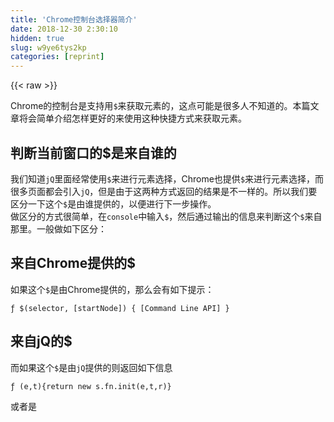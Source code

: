 ```yaml
---
title: 'Chrome控制台选择器简介' 
date: 2018-12-30 2:30:10
hidden: true
slug: w9ye6tys2kp
categories: [reprint]
---
```


{{< raw >}}

                    
<p>Chrome的控制台是支持用<code>$</code>来获取元素的，这点可能是很多人不知道的。本篇文章将会简单介绍怎样更好的来使用这种快捷方式来获取元素。</p>
<h2 id="articleHeader0">判断当前窗口的$是来自谁的</h2>
<p>我们知道<code>jQ</code>里面经常使用<code>$</code>来进行元素选择，Chrome也提供<code>$</code>来进行元素选择，而很多页面都会引入<code>jQ</code>，但是由于这两种方式返回的结果是不一样的。所以我们要区分一下这个<code>$</code>是由谁提供的，以便进行下一步操作。<br>做区分的方式很简单，在<code>console</code>中输入<code>$</code>，然后通过输出的信息来判断这个<code>$</code>来自那里。一般做如下区分：</p>
<h2 id="articleHeader1">来自Chrome提供的$</h2>
<p>如果这个<code>$</code>是由Chrome提供的，那么会有如下提示：</p>
<div class="widget-codetool" style="display:none;">
      <div class="widget-codetool--inner">
      <span class="selectCode code-tool" data-toggle="tooltip" data-placement="top" title="" data-original-title="全选"></span>
      <span type="button" class="copyCode code-tool" data-toggle="tooltip" data-placement="top" data-clipboard-text="ƒ $(selector, [startNode]) { [Command Line API] }" title="" data-original-title="复制"></span>
      <span type="button" class="saveToNote code-tool" data-toggle="tooltip" data-placement="top" title="" data-original-title="放进笔记"></span>
      </div>
      </div><pre class="javascript hljs"><code class="js" style="word-break: break-word; white-space: initial;">ƒ $(selector, [startNode]) { [Command Line API] }</code></pre>
<h2 id="articleHeader2">来自jQ的$</h2>
<p>而如果这个<code>$</code>是由<code>jQ</code>提供的则返回如下信息</p>
<div class="widget-codetool" style="display:none;">
      <div class="widget-codetool--inner">
      <span class="selectCode code-tool" data-toggle="tooltip" data-placement="top" title="" data-original-title="全选"></span>
      <span type="button" class="copyCode code-tool" data-toggle="tooltip" data-placement="top" data-clipboard-text="ƒ (e,t){return new s.fn.init(e,t,r)}" title="" data-original-title="复制"></span>
      <span type="button" class="saveToNote code-tool" data-toggle="tooltip" data-placement="top" title="" data-original-title="放进笔记"></span>
      </div>
      </div><pre class="javascript hljs"><code class="js" style="word-break: break-word; white-space: initial;">ƒ (e,t){<span class="hljs-keyword">return</span> <span class="hljs-keyword">new</span> s.fn.init(e,t,r)}</code></pre>
<p>或者是</p>
<div class="widget-codetool" style="display:none;">
      <div class="widget-codetool--inner">
      <span class="selectCode code-tool" data-toggle="tooltip" data-placement="top" title="" data-original-title="全选"></span>
      <span type="button" class="copyCode code-tool" data-toggle="tooltip" data-placement="top" data-clipboard-text="ƒ ( selector, context ) {

        // The jQuery object is actually just the init constructor 'enhanced'
        // Need init if jQuery is called (just allow error to be thrown if not included)
        return new jQuery…" title="" data-original-title="复制"></span>
      <span type="button" class="saveToNote code-tool" data-toggle="tooltip" data-placement="top" title="" data-original-title="放进笔记"></span>
      </div>
      </div><pre class="javascript hljs"><code class="js">ƒ ( selector, context ) {

        <span class="hljs-comment">// The jQuery object is actually just the init constructor 'enhanced'</span>
        <span class="hljs-comment">// Need init if jQuery is called (just allow error to be thrown if not included)</span>
        <span class="hljs-keyword">return</span> <span class="hljs-keyword">new</span> jQuery…</code></pre>
<h2 id="articleHeader3">Chrome提供的$的用法</h2>
<p>上面我们已经对Chrome提供的<code>$</code>与jQ提供的<code>$</code>做出了区分。jQ的<code>$</code>大家很熟悉，不用多说，我们主要介绍Chrome提供的<code>$</code>的用法，以及与jQ提供的<code>$</code>的区别。<br>Chrome的<code>$</code>其实调用的是<code>querySelector()</code>。所以<code>$</code>的使用很简单</p>
<div class="widget-codetool" style="display:none;">
      <div class="widget-codetool--inner">
      <span class="selectCode code-tool" data-toggle="tooltip" data-placement="top" title="" data-original-title="全选"></span>
      <span type="button" class="copyCode code-tool" data-toggle="tooltip" data-placement="top" data-clipboard-text="$('#query'); // 获取id为query的一个元素
$('.nav'); // 获取class包含nav的一个元素
$('div'); // 获取tagName为div的一个元素" title="" data-original-title="复制"></span>
      <span type="button" class="saveToNote code-tool" data-toggle="tooltip" data-placement="top" title="" data-original-title="放进笔记"></span>
      </div>
      </div><pre class="javascript hljs"><code class="js">$(<span class="hljs-string">'#query'</span>); <span class="hljs-comment">// 获取id为query的一个元素</span>
$(<span class="hljs-string">'.nav'</span>); <span class="hljs-comment">// 获取class包含nav的一个元素</span>
$(<span class="hljs-string">'div'</span>); <span class="hljs-comment">// 获取tagName为div的一个元素</span></code></pre>
<p>除了可以使用<code>$</code>,我们还可以使用<code>$$`。`$$</code>其实调用的是<code>querySelectorAll()</code>，所以通过<code>$$</code>我们可以获取到一个<code>NodeList</code></p>
<div class="widget-codetool" style="display:none;">
      <div class="widget-codetool--inner">
      <span class="selectCode code-tool" data-toggle="tooltip" data-placement="top" title="" data-original-title="全选"></span>
      <span type="button" class="copyCode code-tool" data-toggle="tooltip" data-placement="top" data-clipboard-text="$('.nav'); // 获取calss包含nav的所有元素
$('div'); // 获取tagName为div的所有元素" title="" data-original-title="复制"></span>
      <span type="button" class="saveToNote code-tool" data-toggle="tooltip" data-placement="top" title="" data-original-title="放进笔记"></span>
      </div>
      </div><pre class="javascript hljs"><code class="js">$(<span class="hljs-string">'.nav'</span>); <span class="hljs-comment">// 获取calss包含nav的所有元素</span>
$(<span class="hljs-string">'div'</span>); <span class="hljs-comment">// 获取tagName为div的所有元素</span></code></pre>
<p>除了上面提到的，我们可以使用<code>$x</code>来通过<code>xPath</code>选择元素。</p>
<div class="widget-codetool" style="display:none;">
      <div class="widget-codetool--inner">
      <span class="selectCode code-tool" data-toggle="tooltip" data-placement="top" title="" data-original-title="全选"></span>
      <span type="button" class="copyCode code-tool" data-toggle="tooltip" data-placement="top" data-clipboard-text="$x('html/body/div') // 获取html下的直接子元素body下的直接子元素div" title="" data-original-title="复制"></span>
      <span type="button" class="saveToNote code-tool" data-toggle="tooltip" data-placement="top" title="" data-original-title="放进笔记"></span>
      </div>
      </div><pre class="javascript hljs"><code class="js" style="word-break: break-word; white-space: initial;">$x(<span class="hljs-string">'html/body/div'</span>) <span class="hljs-comment">// 获取html下的直接子元素body下的直接子元素div</span></code></pre>
<p>此外，我们需要注意的是:</p>
<blockquote>
<p>通过<code>jQ</code>的<code>$</code>获取到的是一个<code>jQ</code>对象。这点我们可以通过在支持的<code>jQ</code>的页面中打开<code>Console</code>输入下面的语句来确认。</p>
<div class="widget-codetool" style="display:none;">
      <div class="widget-codetool--inner">
      <span class="selectCode code-tool" data-toggle="tooltip" data-placement="top" title="" data-original-title="全选"></span>
      <span type="button" class="copyCode code-tool" data-toggle="tooltip" data-placement="top" data-clipboard-text="$('a') instanceof document // true" title="" data-original-title="复制"></span>
      <span type="button" class="saveToNote code-tool" data-toggle="tooltip" data-placement="top" title="" data-original-title="放进笔记"></span>
      </div>
      </div><pre class="javascript hljs"><code class="js" style="word-break: break-word; white-space: initial;">$(<span class="hljs-string">'a'</span>) <span class="hljs-keyword">instanceof</span> <span class="hljs-built_in">document</span> <span class="hljs-comment">// true</span></code></pre>
<p>而由于Chrome提供的<code>$</code>是调用的<code>querySelector</code>，所以通过Chrome的<code>$</code>到的是原生的元素对象，这点是需要注意的。</p>
</blockquote>
<hr>
<p>本文发布的两个地址：</p>
<ul>
<li><a href="http://www.cnblogs.com/aqiongbei/p/7577755.html" rel="nofollow noreferrer" target="_blank">cnBlogs | 博客随笔</a></li>
<li><a href="https://segmentfault.com/a/1190000011369235">segmentfault | segmentfault文章</a></li>
</ul>

                
{{< /raw >}}

# 版权声明
本文资源来源互联网，仅供学习研究使用，版权归该资源的合法拥有者所有，

本文仅用于学习、研究和交流目的。转载请注明出处、完整链接以及原作者。

原作者若认为本站侵犯了您的版权，请联系我们，我们会立即删除！

## 原文标题
Chrome控制台选择器简介

## 原文链接
[https://segmentfault.com/a/1190000011369235](https://segmentfault.com/a/1190000011369235)


